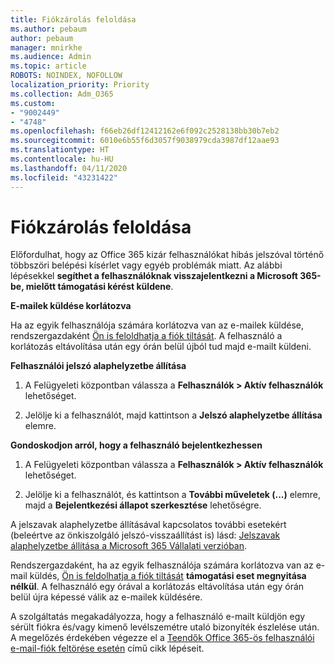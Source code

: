 ```yaml
---
title: Fiókzárolás feloldása
ms.author: pebaum
author: pebaum
manager: mnirkhe
ms.audience: Admin
ms.topic: article
ROBOTS: NOINDEX, NOFOLLOW
localization_priority: Priority
ms.collection: Adm_O365
ms.custom:
- "9002449"
- "4748"
ms.openlocfilehash: f66eb26df12412162e6f092c2528138bb30b7eb2
ms.sourcegitcommit: 6010e6b55f6d3057f9038979cda3987df12aae93
ms.translationtype: HT
ms.contentlocale: hu-HU
ms.lasthandoff: 04/11/2020
ms.locfileid: "43231422"
---
```

# <a name="unlocking-an-account"></a>Fiókzárolás feloldása

Előfordulhat, hogy az Office 365 kizár felhasználókat hibás jelszóval történő többszöri belépési kísérlet vagy egyéb problémák miatt. Az alábbi lépésekkel **segíthet a felhasználóknak visszajelentkezni a Microsoft 365-be, mielőtt támogatási kérést küldene**. 

**E-mailek küldése korlátozva**

Ha az egyik felhasználója számára korlátozva van az e-mailek küldése, rendszergazdaként [Ön is feloldhatja a fiók tiltását](https://docs.microsoft.com/microsoft-365/security/office-365-security/removing-user-from-restricted-users-portal-after-spam). A felhasználó a korlátozás eltávolítása után egy órán belül újból tud majd e-mailt küldeni.

**Felhasználói jelszó alaphelyzetbe állítása**

1. A Felügyeleti központban válassza a **Felhasználók > Aktív felhasználók** lehetőséget.

2. Jelölje ki a felhasználót, majd kattintson a **Jelszó alaphelyzetbe állítása** elemre.

**Gondoskodjon arról, hogy a felhasználó bejelentkezhessen**

1. A Felügyeleti központban válassza a **Felhasználók > Aktív felhasználók** lehetőséget.

2. Jelölje ki a felhasználót, és kattintson a **További műveletek (...)** elemre, majd a **Bejelentkezési állapot szerkesztése** lehetőségre.

A jelszavak alaphelyzetbe állításával kapcsolatos további esetekért (beleértve az önkiszolgáló jelszó-visszaállítást is) lásd: [Jelszavak alaphelyzetbe állítása a Microsoft 365 Vállalati verzióban](https://docs.microsoft.com/microsoft-365/admin/add-users/reset-passwords?view=o365-worldwide).


Rendszergazdaként, ha az egyik felhasználója számára korlátozva van az e-mail küldés, [Ön is feldolhatja a fiók tiltását](https://docs.microsoft.com/microsoft-365/security/office-365-security/removing-user-from-restricted-users-portal-after-spam) **támogatási eset megnyitása nélkül**. A felhasználó egy órával a korlátozás eltávolítása után egy órán belül újra képessé válik az e-mailek küldésére.

A szolgáltatás megakadályozza, hogy a felhasználó e-mailt küldjön egy sérült fiókra és/vagy kimenő levélszemétre utaló bizonyíték észlelése után. A megelőzés érdekében végezze el a [Teendők Office 365-ös felhasználói e-mail-fiók feltörése esetén](https://docs.microsoft.com/office365/securitycompliance/responding-to-a-compromised-email-account) című cikk lépéseit.
